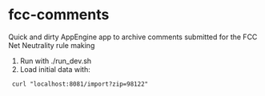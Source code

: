 fcc-comments
============

Quick and dirty AppEngine app to archive comments submitted for the FCC Net Neutrality rule making

1. Run with ./run_dev.sh
2. Load initial data with:
```
 curl "localhost:8081/import?zip=98122"
```
